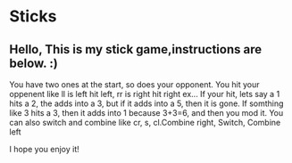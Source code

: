 # Sticks

Hello, This is my stick game,instructions are below. :)
----


You have two ones at the start, so does your opponent.
You hit your oppenent like ll is left hit left, rr is right hit right ex...
If your hit, lets say a 1 hits a 2, the adds into a 3, but if it adds into a 5, then it is gone.
If somthing like 3 hits a 3, then it adds into 1 because 3+3=6, and then you mod it.
You can also switch and combine like cr, s, cl.Combine right, Switch, Combine left

I hope you enjoy it!
